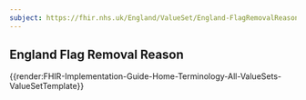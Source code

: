 ```yaml
---
subject: https://fhir.nhs.uk/England/ValueSet/England-FlagRemovalReason
---
```

## England Flag Removal Reason

{{render:FHIR-Implementation-Guide-Home-Terminology-All-ValueSets-ValueSetTemplate}}

